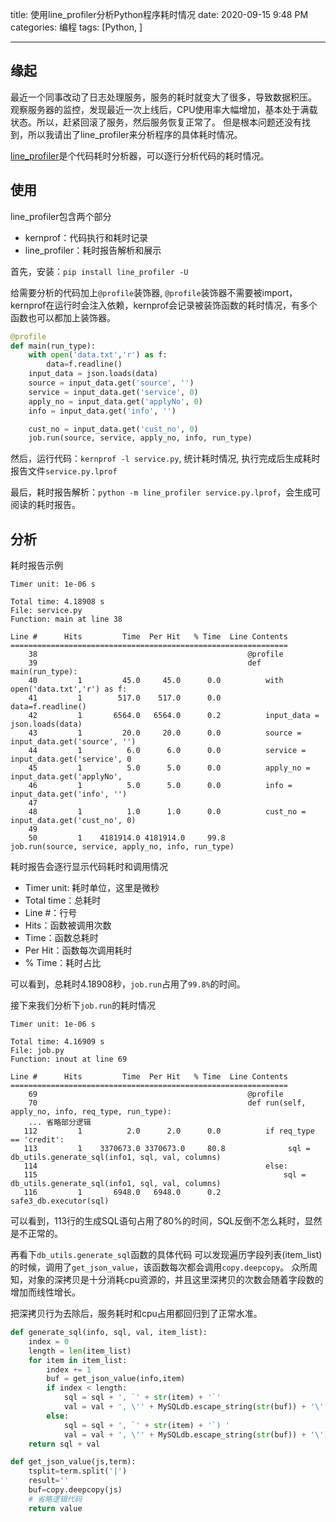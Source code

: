 title: 使用line_profiler分析Python程序耗时情况
date: 2020-09-15 9:48 PM
categories: 编程
tags: [Python, ]

-------

## 缘起
最近一个同事改动了日志处理服务，服务的耗时就变大了很多，导致数据积压。
观察服务器的监控，发现最近一次上线后，CPU使用率大幅增加，基本处于满载状态。所以，赶紧回滚了服务，然后服务恢复正常了。
但是根本问题还没有找到，所以我请出了line_profiler来分析程序的具体耗时情况。

[line_profiler](https://github.com/pyutils/line_profiler)是个代码耗时分析器，可以逐行分析代码的耗时情况。
<!--more-->

## 使用
line_profiler包含两个部分
- kernprof：代码执行和耗时记录
- line_profiler：耗时报告解析和展示

首先，安装：`pip install line_profiler -U`

给需要分析的代码加上`@profile`装饰器, `@profile`装饰器不需要被import，kernprof在运行时会注入依赖，kernprof会记录被装饰函数的耗时情况，有多个函数也可以都加上装饰器。
```python
@profile
def main(run_type):
    with open('data.txt','r') as f:
        data=f.readline()
    input_data = json.loads(data)
    source = input_data.get('source', '')
    service = input_data.get('service', 0)
    apply_no = input_data.get('applyNo', 0)
    info = input_data.get('info', '')

    cust_no = input_data.get('cust_no', 0)
    job.run(source, service, apply_no, info, run_type)
```

然后，运行代码：`kernprof -l service.py`, 统计耗时情况, 执行完成后生成耗时报告文件`service.py.lprof`

最后，耗时报告解析：`python -m line_profiler service.py.lprof`，会生成可阅读的耗时报告。

## 分析
耗时报告示例
```
Timer unit: 1e-06 s

Total time: 4.18908 s
File: service.py
Function: main at line 38

Line #      Hits         Time  Per Hit   % Time  Line Contents
==============================================================
    38                                               @profile
    39                                               def main(run_type):
    40         1         45.0     45.0      0.0          with open('data.txt','r') as f:
    41         1        517.0    517.0      0.0              data=f.readline()
    42         1       6564.0   6564.0      0.2          input_data = json.loads(data)
    43         1         20.0     20.0      0.0          source = input_data.get('source', '')
    44         1          6.0      6.0      0.0          service = input_data.get('service', 0
    45         1          5.0      5.0      0.0          apply_no = input_data.get('applyNo', 
    46         1          5.0      5.0      0.0          info = input_data.get('info', '')
    47
    48         1          1.0      1.0      0.0          cust_no = input_data.get('cust_no', 0)
    49                                                   
    50         1    4181914.0 4181914.0     99.8         job.run(source, service, apply_no, info, run_type)
```

耗时报告会逐行显示代码耗时和调用情况
- Timer unit: 耗时单位，这里是微秒
- Total time：总耗时
- Line #：行号
- Hits：函数被调用次数
- Time：函数总耗时
- Per Hit：函数每次调用耗时
- % Time：耗时占比

可以看到，总耗时4.18908秒，`job.run`占用了`99.8%`的时间。

接下来我们分析下`job.run`的耗时情况
```
Timer unit: 1e-06 s

Total time: 4.16909 s
File: job.py
Function: inout at line 69

Line #      Hits         Time  Per Hit   % Time  Line Contents
==============================================================
    69                                               @profile
    70                                               def run(self, apply_no, info, req_type, run_type):
    ... 省略部分逻辑
   112         1          2.0      2.0      0.0          if req_type == 'credit':
   113         1    3370673.0 3370673.0     80.8              sql = db_utils.generate_sql(info1, sql, val, columns)
   114                                                   else:
   115                                                       sql = db_utils.generate_sql(info1, sql, val, columns)
   116         1       6948.0   6948.0      0.2          safe3_db.executor(sql)
```

可以看到，113行的生成SQL语句占用了80%的时间，SQL反倒不怎么耗时，显然是不正常的。

再看下`db_utils.generate_sql`函数的具体代码
可以发现遍历字段列表(item_list)的时候，调用了`get_json_value`，该函数每次都会调用`copy.deepcopy`。
众所周知，对象的深拷贝是十分消耗cpu资源的，并且这里深拷贝的次数会随着字段数的增加而线性增长。

把深拷贝行为去除后，服务耗时和cpu占用都回归到了正常水准。

```python
def generate_sql(info, sql, val, item_list):
    index = 0
    length = len(item_list)
    for item in item_list:
        index += 1
        buf = get_json_value(info,item)
        if index < length:
            sql = sql + ', `' + str(item) + '`'
            val = val + ', \'' + MySQLdb.escape_string(str(buf)) + '\''
        else:
            sql = sql + ', `' + str(item) + '`) '
            val = val + ', \'' + MySQLdb.escape_string(str(buf)) + '\')'
    return sql + val

def get_json_value(js,term):
    tsplit=term.split('|')
    result=''
    buf=copy.deepcopy(js)
    # 省略逻辑代码
    return value
```
